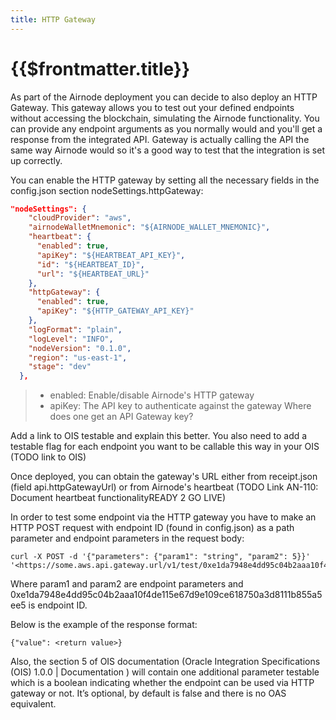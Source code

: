 ```yaml
---
title: HTTP Gateway
---
```


# {{$frontmatter.title}}

<TocHeader />
<TOC class="table-of-contents" :include-level="[2,3]" />

As part of the Airnode deployment you can decide to also deploy an HTTP Gateway. This gateway allows you to test out your defined endpoints without accessing the blockchain, simulating the Airnode functionality. You can provide any endpoint arguments as you normally would and you'll get a response from the integrated API. Gateway is actually calling the API the same way Airnode would so it's a good way to test that the integration is set up correctly.

You can enable the HTTP gateway by setting all the necessary fields in the config.json section nodeSettings.httpGateway:

```json
"nodeSettings": {
    "cloudProvider": "aws",
    "airnodeWalletMnemonic": "${AIRNODE_WALLET_MNEMONIC}",
    "heartbeat": {
      "enabled": true,
      "apiKey": "${HEARTBEAT_API_KEY}",
      "id": "${HEARTBEAT_ID}",
      "url": "${HEARTBEAT_URL}"
    },
    "httpGateway": {
      "enabled": true,
      "apiKey": "${HTTP_GATEWAY_API_KEY}"
    },
    "logFormat": "plain",
    "logLevel": "INFO",
    "nodeVersion": "0.1.0",
    "region": "us-east-1",
    "stage": "dev"
  },
```

>- enabled: Enable/disable Airnode's HTTP gateway
>- apiKey: The API key to authenticate against the gateway
<Fix>Where does one get an API Gateway key?</Fix>

<Fix>Add a link to OIS testable and explain this better.</Fix>
You also need to add a testable flag for each endpoint you want to be callable this way in your OIS (TODO link to OIS)

Once deployed, you can obtain the gateway's URL either from receipt.json (field api.httpGatewayUrl) or from Airnode's heartbeat (TODO Link AN-110: Document heartbeat functionalityREADY 2 GO LIVE)

In order to test some endpoint via the HTTP gateway you have to make an HTTP POST request with endpoint ID (found in config.json) as a path parameter and endpoint parameters in the request body:

```curl
curl -X POST -d '{"parameters": {"param1": "string", "param2": 5}}' '<https://some.aws.api.gateway.url/v1/test/0xe1da7948e4dd95c04b2aaa10f4de115e67d9e109ce618750a3d8111b855a5ee5'
```

Where param1 and param2 are endpoint parameters and 0xe1da7948e4dd95c04b2aaa10f4de115e67d9e109ce618750a3d8111b855a5ee5 is endpoint ID.

Below is the example of the response format:

`{"value": <return value>}`
 

 

Also, the section 5 of OIS documentation (Oracle Integration Specifications (OIS) 1.0.0 | Documentation ) will contain one additional parameter testable which is a boolean indicating whether the endpoint can be used via HTTP gateway or not. It’s optional, by default is false and there is no OAS equivalent.